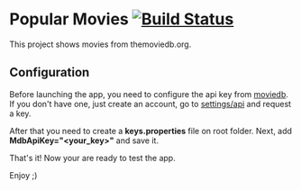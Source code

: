 # Popular Movies [![Build Status](https://app.bitrise.io/app/7d859fe76768914b/status.svg?token=rSulaQGeA3UsciGTapO2cQ)](https://app.bitrise.io/app/7d859fe76768914b)

This project shows movies from themoviedb.org.

## Configuration

Before launching the app, you need to configure the api key from [moviedb](https://www.themoviedb.org/). If you don't have one, just create an account, go to [settings/api](https://www.themoviedb.org/settings/api) and request a key.

After that you need to create a **keys.properties** file on root folder. Next, add **MdbApiKey="<your_key>"** and save it.

That's it! Now your are ready to test the app.

Enjoy ;)

